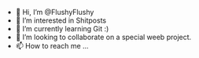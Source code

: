 - 👋 Hi, I’m @FlushyFlushy
- 👀 I’m interested in Shitposts
- 🌱 I’m currently learning Git :)
- 💞️ I’m looking to collaborate on a special weeb project.
- 📫 How to reach me ...

<!---
FlushyFlushy/FlushyFlushy is a ✨ special ✨ repository because its `README.md` (this file) appears on your GitHub profile.
You can click the Preview link to take a look at your changes.
--->
